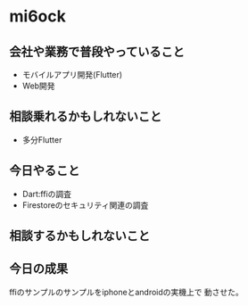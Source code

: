 # mi6ock

## 会社や業務で普段やっていること

- モバイルアプリ開発(Flutter)
- Web開発

## 相談乗れるかもしれないこと

- 多分Flutter

## 今日やること

- Dart:ffiの調査
- Firestoreのセキュリティ関連の調査

## 相談するかもしれないこと


## 今日の成果
ffiのサンプルのサンプルをiphoneとandroidの実機上で
動させた。
